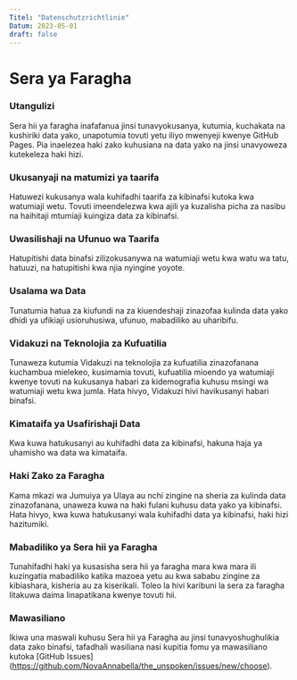 ```yaml
---
Titel: "Datenschutzrichtlinie"
Datum: 2023-05-01
draft: false
---
```



# Sera ya Faragha



### Utangulizi

Sera hii ya faragha inafafanua jinsi tunavyokusanya, kutumia, kuchakata na kushiriki data yako, unapotumia 
tovuti yetu iliyo mwenyeji kwenye GitHub Pages. Pia inaelezea haki zako kuhusiana na data yako na jinsi unavyoweza
kutekeleza haki hizi.

### Ukusanyaji na matumizi ya taarifa
Hatuwezi kukusanya wala kuhifadhi taarifa za kibinafsi kutoka kwa watumiaji wetu. Tovuti imeendelezwa kwa ajili ya
kuzalisha picha za nasibu na haihitaji mtumiaji kuingiza data za kibinafsi.

### Uwasilishaji na Ufunuo wa Taarifa

Hatupitishi data binafsi zilizokusanywa na watumiaji wetu kwa watu wa tatu, hatuuzi, na hatupitishi kwa njia nyingine
yoyote.

### Usalama wa Data

Tunatumia hatua za kiufundi na za kiuendeshaji zinazofaa kulinda data yako dhidi ya ufikiaji usioruhusiwa, ufunuo,
mabadiliko au uharibifu.

### Vidakuzi na Teknolojia za Kufuatilia

Tunaweza kutumia Vidakuzi na teknolojia za kufuatilia zinazofanana kuchambua mielekeo, kusimamia tovuti, kufuatilia
mioendo ya watumiaji kwenye tovuti na kukusanya habari za kidemografia kuhusu msingi wa watumiaji wetu kwa jumla. Hata
hivyo, Vidakuzi hivi havikusanyi habari binafsi.

### Kimataifa ya Usafirishaji Data

Kwa kuwa hatukusanyi au kuhifadhi data za kibinafsi, hakuna haja ya uhamisho wa data wa kimataifa.

### Haki Zako za Faragha

Kama mkazi wa Jumuiya ya Ulaya au nchi zingine na sheria za kulinda data zinazofanana, unaweza kuwa na haki fulani
kuhusu data yako ya kibinafsi. Hata hivyo, kwa kuwa hatukusanyi wala kuhifadhi data ya kibinafsi, haki hizi hazitumiki.

### Mabadiliko ya Sera hii ya Faragha

Tunahifadhi haki ya kusasisha sera hii ya faragha mara kwa mara ili kuzingatia mabadiliko katika mazoea yetu au kwa
sababu zingine za kibiashara, kisheria au za kiserikali. Toleo la hivi karibuni la sera za faragha litakuwa daima
linapatikana kwenye tovuti hii.

### Mawasiliano

Ikiwa una maswali kuhusu Sera hii ya Faragha au jinsi tunavyoshughulikia data zako binafsi, tafadhali wasiliana nasi kupitia fomu ya mawasiliano
kutoka [GitHub Issues] (https://github.com/NovaAnnabella/the_unspoken/issues/new/choose).
